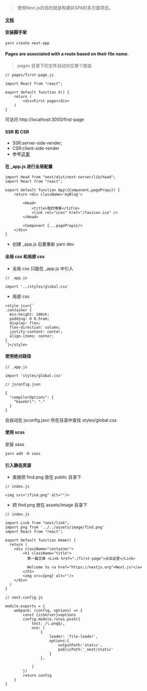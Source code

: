 > 使用Next.js的目的就是构建非SPA的多页面项目。

#### [文档](https://nextjs.org/learn/basics/create-nextjs-app/setup)

#### 安装脚手架
```
yarn create next-app
```

#### Pages are associated with a route based on their file name.
> pages 目录下的文件自动对应某个路由
```
// pages/first-page.js

import React from "react";

export default function X() {
    return (
        <div>First page</div>
    )
}
```
可访问 http://localhost:3000/first-page

#### SSR 和 CSR
* SSR:server-side-render;
* CSR:client-side-render
* 参考[这里](https://juejin.im/entry/58f49c20ac502e006c3a614e)


#### 在 _app.js 进行全局配置
```
import Head from "next/dist/next-server/lib/head";
import React from "react";

export default function App({Component,pageProps}) {
    return <div className='myBlog'>

        <Head>
            <title>我的博客</title>
            <link rel="icon" href="/favicon.ico" />
        </Head>

        <Component {...pageProps}/>
    </div>
}
```
* 创建 _app.js 后要重新 yarn dev

#### 全局 css 和局部 css
* 全局 css 只能在 _app.js 中引入
```
// _app.js

import '../styles/global.css'
```
* 局部 css
```
<style jsx>{`
.container {
  min-height: 100vh;
  padding: 0 0.5rem;
  display: flex;
  flex-direction: column;
  justify-content: center;
  align-items: center;
}
`}</style>
```

#### 使用绝对路径
```
// _app.js

import 'styles/global.css'
```
```
// jsconfig.json

{
  "compilerOptions": {
    "baseUrl": "."
  }
}
```
会自动在 jsconfig.json 所在目录中查找 styles/global.css

#### 使用 scss
安装 sass
```
yarn add -D sass
```

#### 引入静态资源
* 直接把 find.png 放在 public 目录下
```
// index.js

<img src="/find.png" alt=""/>
```
* 把 find.png 放在 assets/image 目录下
```
// index.js

import Link from "next/link";
import png from '../../assets/image/find.png'
import React from "react";

export default function Home() {
  return (
    <div className="container">
        <h1 className="title">
          第一篇文章 <Link href="./first-page">点击这里</Link>

          Welcome to <a href="https://nextjs.org">Next.js!</a>
        </h1>
        <img src={png} alt=""/>
    </div>
  )
}
```
```
// next.config.js

module.exports = {
    webpack: (config, options) => {
        const {isServer}=options
        config.module.rules.push({
            test: /\.png$/,
            use: [
                {
                    loader: 'file-loader',
                    options:{
                        outputPath:'static',
                        publicPath:'_next/static'
                    }
                },

            ]
        })
        return config
    }
}
```